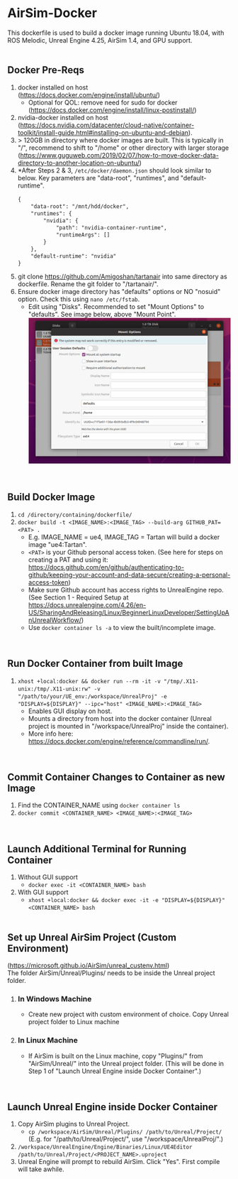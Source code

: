 # AirSim-Docker
This dockerfile is used to build a docker image running Ubuntu 18.04, with ROS Melodic, Unreal Engine 4.25, AirSim 1.4, and GPU support.  
<br>


## Docker Pre-Reqs
1. docker installed on host (https://docs.docker.com/engine/install/ubuntu/)
    - Optional for QOL: remove need for sudo for docker (https://docs.docker.com/engine/install/linux-postinstall/)
1. nvidia-docker installed on host (https://docs.nvidia.com/datacenter/cloud-native/container-toolkit/install-guide.html#installing-on-ubuntu-and-debian). 
1. \> 120GB in directory where docker images are built. This is typically in "/", recommend to shift to "/home" or other directory with larger storage (https://www.guguweb.com/2019/02/07/how-to-move-docker-data-directory-to-another-location-on-ubuntu/)
1. *After Steps 2 & 3, `/etc/docker/daemon.json` should look similar to below. Key parameters are "data-root", "runtimes", and "default-runtime".
    ```
    {
        "data-root": "/mnt/hdd/docker",
        "runtimes": {
            "nvidia": {
                "path": "nvidia-container-runtime",
                "runtimeArgs": []
            }
        },
        "default-runtime": "nvidia"
    }
    ```
1. git clone https://github.com/Amigoshan/tartanair into same directory as dockerfile. Rename the git folder to "/tartanair/".
1. Ensure docker image directory has "defaults" options or NO "nosuid" option. Check this using `nano /etc/fstab`.
    - Edit using "Disks". Recommended to set "Mount Options" to "defaults". See image below, above "Mount Point".
    ![](./images/mount_options.png)  
<br>


## Build Docker Image
1. `cd /directory/containing/dockerfile/`
1. `docker build -t <IMAGE_NAME>:<IMAGE_TAG> --build-arg GITHUB_PAT=<PAT> .`
    - E.g. IMAGE_NAME = ue4, IMAGE_TAG = Tartan will build a docker image "ue4:Tartan".
    - `<PAT>` is your Github personal access token. (See here for steps on creating a PAT and using it: https://docs.github.com/en/github/authenticating-to-github/keeping-your-account-and-data-secure/creating-a-personal-access-token)
    - Make sure Github account has access rights to UnrealEngine repo. (See Section 1 - Required Setup at https://docs.unrealengine.com/4.26/en-US/SharingAndReleasing/Linux/BeginnerLinuxDeveloper/SettingUpAnUnrealWorkflow/)
    - Use `docker container ls -a` to view the built/incomplete image.  
<br>


## Run Docker Container from built Image
1. ```xhost +local:docker && docker run --rm -it -v "/tmp/.X11-unix:/tmp/.X11-unix:rw" -v "/path/to/your/UE_env:/workspace/UnrealProj" -e "DISPLAY=${DISPLAY}" --ipc="host" <IMAGE_NAME>:<IMAGE_TAG>```
    - Enables GUI display on host.
    - Mounts a directory from host into the docker container (Unreal project is mounted in "/workspace/UnrealProj" inside the container).
    - More info here: https://docs.docker.com/engine/reference/commandline/run/.  
<br>


## Commit Container Changes to Container as new Image
1. Find the CONTAINER_NAME using `docker container ls`
1. `docker commit <CONTAINER_NAME> <IMAGE_NAME>:<IMAGE_TAG>`  
<br>


## Launch Additional Terminal for Running Container
1. Without GUI support
    - `docker exec -it <CONTAINER_NAME> bash`
1. With GUI support
    - `xhost +local:docker && docker exec -it -e "DISPLAY=${DISPLAY}" <CONTAINER_NAME> bash`  
    <br>


## Set up Unreal AirSim Project (Custom Environment)
(https://microsoft.github.io/AirSim/unreal_custenv.html)  
The folder AirSim/Unreal/Plugins/ needs to be inside the Unreal project folder.
1. ### In Windows Machine
    - Create new project with custom environment of choice. Copy Unreal project folder to Linux machine

1. ### In Linux Machine
    - If AirSim is built on the Linux machine, copy "Plugins/" from "AirSim/Unreal/" into the Unreal project folder. (This will be done in Step 1 of "Launch Unreal Engine inside Docker Container".)  
<br>


## Launch Unreal Engine inside Docker Container
1. Copy AirSim plugins to Unreal Project.
    - `cp /workspace/AirSim/Unreal/Plugins/ /path/to/Unreal/Project/` <br>
    (E.g. for "/path/to/Unreal/Project/", use "/workspace/UnrealProj/".)
1. `/workspace/UnrealEngine/Engine/Binaries/Linux/UE4Editor /path/to/Unreal/Project/<PROJECT_NAME>.uproject`
1. Unreal Engine will prompt to rebuild AirSim. Click "Yes". First compile will take awhile.
